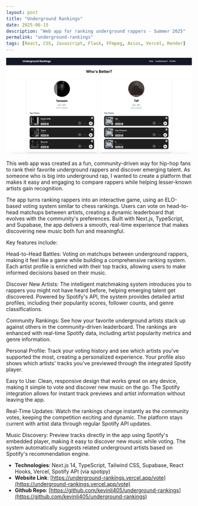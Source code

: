 ```yaml
---
layout: post
title: "Underground Rankings"
date: 2025-06-15
description: "Web app for ranking underground rappers - Summer 2025"
permalink: "underground-rankings"
tags: [React, CSS, Javascript, Flask, FFmpeg, Axios, Vercel, Render]
---
```


![Website Screenshot](assets/images/undergroundrankings.png)

This web app was created as a fun, community-driven way for hip-hop fans to rank their favorite underground rappers and discover emerging talent. As someone who is big into underground rap, I wanted to create a platform that makes it easy and engaging to compare rappers while helping lesser-known artists gain recognition.

The app turns ranking rappers into an interactive game, using an ELO-based voting system similar to chess rankings. Users can vote on head-to-head matchups between artists, creating a dynamic leaderboard that evolves with the community's preferences. Built with Next.js, TypeScript, and Supabase, the app delivers a smooth, real-time experience that makes discovering new music both fun and meaningful.

Key features include:

Head-to-Head Battles: Voting on matchups between underground rappers, making it feel like a game while building a comprehensive ranking system. Each artist profile is enriched with their top tracks, allowing users to make informed decisions based on their music.

Discover New Artists: The intelligent matchmaking system introduces you to rappers you might not have heard before, helping emerging talent get discovered. Powered by Spotify's API, the system provides detailed artist profiles, including their popularity scores, follower counts, and genre classifications.

Community Rankings: See how your favorite underground artists stack up against others in the community-driven leaderboard. The rankings are enhanced with real-time Spotify data, including artist popularity metrics and genre information.

Personal Profile: Track your voting history and see which artists you've supported the most, creating a personalized experience. Your profile also shows which artists' tracks you've previewed through the integrated Spotify player.

Easy to Use: Clean, responsive design that works great on any device, making it simple to vote and discover new music on the go. The Spotify integration allows for instant track previews and artist information without leaving the app.

Real-Time Updates: Watch the rankings change instantly as the community votes, keeping the competition exciting and dynamic. The platform stays current with artist data through regular Spotify API updates.

Music Discovery: Preview tracks directly in the app using Spotify's embedded player, making it easy to discover new music while voting. The system automatically suggests related underground artists based on Spotify's recommendation engine.

- **Technologies**: Next.js 14, TypeScript, Tailwind CSS, Supabase, React Hooks, Vercel, Spotify API (via spotipy)
- **Website Link**: [https://underground-rankings.vercel.app/vote](https://underground-rankings.vercel.app/vote)
- **Github Repo**: [https://github.com/kevinli405/underground-rankings](https://github.com/kevinli405/underground-rankings)